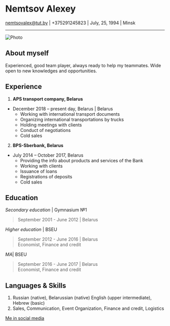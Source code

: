 [1]: https://github.com/AlexeyNemtsov/rsschool-cv "rsschool-cv"
# Nemtsov Alexey
nemtsovalex@tut.by | +375291245823 | July, 25, 1994 | Minsk
*** 
![Photo][1]

[2]: https://vk.com/nemtsov94?z=photo71746927_343868052%2Falbum71746927_0%2Frev "My photo"

## About myself

Experienced, good team player, always ready to help my teammates. Wide open to new knowledges and opportunities.

## Experience

1. **APS transport company, Belarus**

* December 2018 – present day, Belarus | Belarus
    * Working with international transport documents
    * Organizing international transportations by trucks
    * Holding meetings with clients
    * Conduct of negotiations
    * Cold sales
2. **BPS-Sberbank, Belarus**
* July 2014 – October 2017, Belarus
    * Providing the info about products and services of the Bank
    * Working with clients 
    * Issuance of loans
    * Registrations of deposits
    * Cold sales

## Education

*Secondary education* | Gymnasium №1
>September 2001 - June 2012 | Belarus

*Higher education* | BSEU
>September 2012 - June 2016 | Belarus\
>Economist, Finance and credit

*MA*| BSEU
>September 2016 - June 2017 | Belarus\
>Economist, Finance and credit

## Languages & Skills
1. Russian (native), Belarussian (native) English (upper intermediate), Hebrew (basic)
1. Sales, Communication, Event Organization, Finance and credit, Logistics

[Me in social media][2]

[3]: https://vk.com/nemtsov94 "My VK profile"
[4]: https://github.com/alexeynemtsov "My GitHub account"
